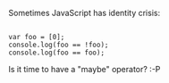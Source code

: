 Sometimes JavaScript has identity crisis:

<code>
var foo = [0];
console.log(foo == !foo);
console.log(foo == foo);
</code>

Is it time to have a "maybe" operator? :-P
